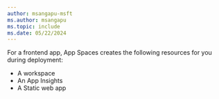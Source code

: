 ```yaml
---
author: msangapu-msft
ms.author: msangapu
ms.topic: include
ms.date: 05/22/2024
---
```


For a frontend app, App Spaces creates the following resources for you during deployment:
- A workspace
- An App Insights 
- A Static web app
